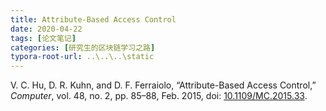 ```yaml
---
title: Attribute-Based Access Control
date: 2020-04-22
tags: [论文笔记]
categories: [研究生的区块链学习之路]
typora-root-url: ..\..\..\static
---
```


V. C. Hu, D. R. Kuhn, and D. F. Ferraiolo, “Attribute-Based Access Control,” *Computer*, vol. 48, no. 2, pp. 85–88, Feb. 2015, doi: [10.1109/MC.2015.33](https://doi.org/10.1109/MC.2015.33).


